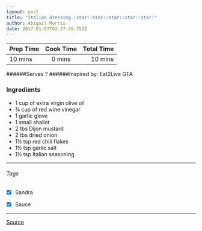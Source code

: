 ```yaml
---
layout: post
title: "Italian dressing :star::star::star::star::star:"
author: Abigail Morris
date: 2017-01-07T03:37:49.752Z
---
```


| Prep Time  | Cook Time    | Total Time  |
| ---------- |:------------:| -----------:|
| 10 mins    | 0 mins      | 10 mins     |


######Serves ?
######Inspired by: Eat2Live GTA

### Ingredients

* 1 cup of extra virgin olive oil
* ¾ cup of red wine vinegar
* 1 garlic glove
* 1 small shallot
* 2 tbs Dijon mustard
* 2 tbs dried onion
* 1½ tsp red chili flakes
* 1½ tsp garlic salt
* 1½ tsp Italian seasoning

---

###### Tags
- [x] Sandra
- [x] Sauce


---

[Source](www.eat2livegta.com)

